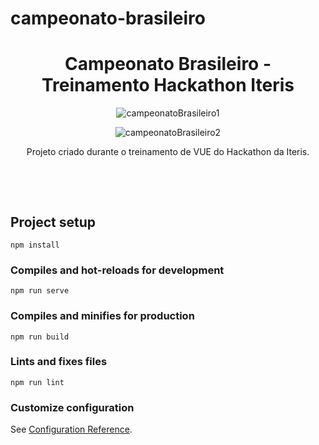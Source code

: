 # campeonato-brasileiro


<div align="center">

<h1 align="center"><strong>Campeonato Brasileiro - Treinamento Hackathon Iteris</strong></h1>


![campeonatoBrasileiro1](https://user-images.githubusercontent.com/72616256/160201842-8918637d-13e3-468e-ab78-e860219f3172.png)
  
![campeonatoBrasileiro2](https://user-images.githubusercontent.com/72616256/160201846-7d56b9aa-9a2b-4be6-b3d0-ef8c9d36ad98.png)
  



<p align="center">

Projeto criado durante o treinamento de VUE do Hackathon da Iteris. 

<br/>

</p>

</div>

<br/>




## Project setup
```
npm install
```

### Compiles and hot-reloads for development
```
npm run serve
```

### Compiles and minifies for production
```
npm run build
```

### Lints and fixes files
```
npm run lint
```

### Customize configuration
See [Configuration Reference](https://cli.vuejs.org/config/).
